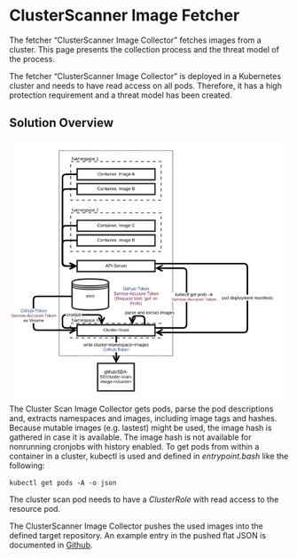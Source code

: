 # ClusterScanner Image Fetcher
The fetcher “ClusterScanner Image Collector” fetches images from a cluster. This page presents the collection process and the threat model of the process.

The fetcher “ClusterScanner Image Collector” is deployed in a Kubernetes cluster and needs to have read access on all pods. Therefore, it has a high protection requirement and a threat model has been created.

## Solution Overview
![Overview](images/fetcher.png)
The Cluster Scan Image Collector gets pods, parse the pod descriptions and, extracts namespaces and images, including image tags and hashes. Because mutable images (e.g. lastest) might be used, the image hash is gathered in case it is available. The image hash is not available for nonrunning cronjobs with history enabled. To get pods from within a container in a cluster, kubectl is used and defined in _entrypoint.bash_ like the following:
```
kubectl get pods -A -o json
```

The cluster scan pod needs to have a _ClusterRole_ with  read access to the resource pod.

The ClusterScanner Image Collector pushes the used images into the defined target repository. An example entry in the pushed flat JSON is documented in [Github](https://github.com/SDA-SE/cluster-scan-test-images/).

